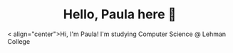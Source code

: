 <h1 align="center">Hello, Paula here 👋 </h1>
< align="center">Hi, I'm Paula! I'm studying Computer Science @ Lehman College </>








